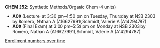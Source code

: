 **CHEM 252**: Synthetic Methods/Organic Chem (4 units)

- **A00** (Lecture) at 3:30 pm–4:50 pm on Tuesday, Thursday at NSB 2303 by Romero, Nathan A (A16627991),Schmidt, Valerie A (A14294787)
- **A00** (Final Exam) at 3:00 pm–5:59 pm on Monday at NSB 2303 by Romero, Nathan A (A16627991),Schmidt, Valerie A (A14294787)

[Enrollment numbers over time](./CHEM252.tsv)
